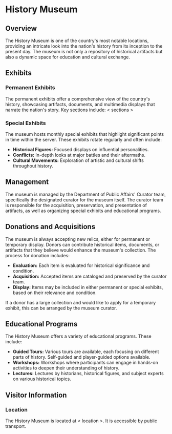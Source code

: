 # History Museum

## Overview

The History Museum is one of the country's most notable locations, providing an intricate look into the nation's history from its inception to the present day. The museum is not only a repository of historical artifacts but also a dynamic space for education and cultural exchange.

## Exhibits

### Permanent Exhibits
The permanent exhibits offer a comprehensive view of the country's history, showcasing artifacts, documents, and multimedia displays that narrate the nation's story. Key sections include:
< sections >

### Special Exhibits
The museum hosts monthly special exhibits that highlight significant points in time within the server. These exhibits rotate regularly and often include:
- **Historical Figures:** Focused displays on influential personalities.
- **Conflicts:** In-depth looks at major battles and their aftermaths.
- **Cultural Movements:** Exploration of artistic and cultural shifts throughout history.

## Management

The museum is managed by the Department of Public Affairs' Curator team, specifically the designated curator for the museum itself. The curator team is responsible for the acquisition, preservation, and presentation of artifacts, as well as organizing special exhibits and educational programs.

## Donations and Acquisitions

The museum is always accepting new relics, either for permanent or temporary display. Donors can contribute historical items, documents, or artifacts that they believe would enhance the museum's collection. The process for donation includes:
- **Evaluation:** Each item is evaluated for historical significance and condition.
- **Acquisition:** Accepted items are cataloged and preserved by the curator team.
- **Display:** Items may be included in either permanent or special exhibits, based on their relevance and condition.

If a donor has a large collection and would like to apply for a temporary exhibit, this can be arranged by the museum curator.

## Educational Programs

The History Museum offers a variety of educational programs. These include:
- **Guided Tours:** Various tours are available, each focusing on different parts of history. Self-guided and player-guided options available.
- **Workshops:** Workshops where participants can engage in hands-on activities to deepen their understanding of history.
- **Lectures:** Lectures by historians, historical figures, and subject experts on various historical topics.

## Visitor Information

### Location
The History Museum is located at < location >. It is accessible by public transport.


